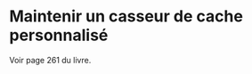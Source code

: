 Maintenir un casseur de cache personnalisé
==========================================

Voir page 261 du livre.